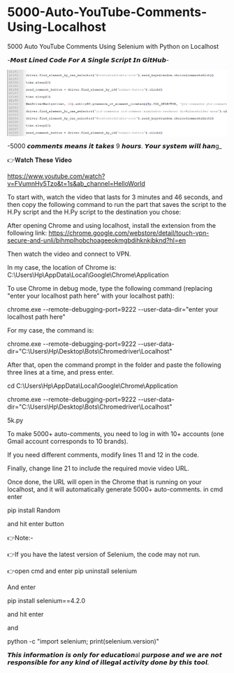 # 5000-Auto-YouTube-Comments-Using-Localhost
5000 Auto YouTube Comments Using Selenium with Python on Localhost

-𝙈𝙤𝙨𝙩 𝙇𝙞𝙣𝙚𝙙 𝘾𝙤𝙙𝙚 𝙁𝙤𝙧 𝘼 𝙎𝙞𝙣𝙜𝙡𝙚 𝙎𝙘𝙧𝙞𝙥𝙩 𝙄𝙣 𝙂𝙞𝙩𝙃𝙪𝙗-

<img align="center" alt="Infinity" width="800" src="https://raw.githubusercontent.com/yashu1wwww/Sharechat-auto-login-likes-comment/main/ezgif-4-20007a741d.gif" alt="gif">

-5000 𝙘𝙤𝙢𝙢𝙚𝙣𝙩𝙨 𝙢𝙚𝙖𝙣𝙨 𝙞𝙩 𝙩𝙖𝙠𝙚𝙨 9 𝙝𝙤𝙪𝙧𝙨. 𝙔𝙤𝙪𝙧 𝙨𝙮𝙨𝙩𝙚𝙢 𝙬𝙞𝙡𝙡 𝙝𝙖𝙣g_

👉𝐖𝐚𝐭𝐜𝐡 𝐓𝐡𝐞𝐬𝐞 𝐕𝐢𝐝𝐞𝐨

https://www.youtube.com/watch?v=FVumnHy5Tzo&t=1s&ab_channel=HelloWorld

To start with, watch the video that lasts for 3 minutes and 46 seconds, and then copy the following command to run the part that saves the script to the H.Py script and the H.Py script to the destination you chose:

After opening Chrome and using localhost, install the extension from the following link: https://chrome.google.com/webstore/detail/touch-vpn-secure-and-unli/bihmplhobchoageeokmgbdihknkjbknd?hl=en

Then watch the video and connect to VPN.

In my case, the location of Chrome is: C:\Users\Hp\AppData\Local\Google\Chrome\Application

To use Chrome in debug mode, type the following command (replacing "enter your localhost path here" with your localhost path):

chrome.exe --remote-debugging-port=9222 --user-data-dir="enter your localhost path here"

For my case, the command is:

chrome.exe --remote-debugging-port=9222 --user-data-dir="C:\Users\Hp\Desktop\Bots\Chromedriver\Localhost"

After that, open the command prompt in the folder and paste the following three lines at a time, and press enter.

cd C:\Users\Hp\AppData\Local\Google\Chrome\Application

chrome.exe --remote-debugging-port=9222 --user-data-dir="C:\Users\Hp\Desktop\Bots\Chromedriver\Localhost"

5k.py

To make 5000+ auto-comments, you need to log in with 10+ accounts (one Gmail account corresponds to 10 brands).

If you need different comments, modify lines 11 and 12 in the code.

Finally, change line 21 to include the required movie video URL.

Once done, the URL will open in the Chrome that is running on your localhost, and it will automatically generate 5000+ auto-comments.
in cmd enter 

pip install Random

and hit enter button

👉Note:-

👉If you have the latest version of Selenium, the code may not run.

👉open cmd and enter pip uninstall selenium

And enter

pip install selenium==4.2.0

and hit enter

and

python -c "import selenium; print(selenium.version)"

𝙏𝙝𝙞𝙨 𝙞𝙣𝙛𝙤𝙧𝙢𝙖𝙩𝙞𝙤𝙣 𝙞𝙨 𝙤𝙣𝙡𝙮 𝙛𝙤𝙧 𝙚𝙙𝙪𝙘𝙖𝙩𝙞𝙤𝙣al 𝙥𝙪𝙧𝙥𝙤𝙨𝙚 𝙖𝙣𝙙 𝙬𝙚 𝙖𝙧𝙚 𝙣𝙤𝙩 𝙧𝙚𝙨𝙥𝙤𝙣𝙨𝙞𝙗𝙡𝙚 𝙛𝙤𝙧 𝙖𝙣𝙮 𝙠𝙞𝙣𝙙 𝙤𝙛 𝙞𝙡𝙡𝙚𝙜𝙖𝙡 𝙖𝙘𝙩𝙞𝙫𝙞𝙩𝙮 𝙙𝙤𝙣𝙚 𝙗𝙮 𝙩𝙝𝙞𝙨 𝙩𝙤𝙤𝙡.
